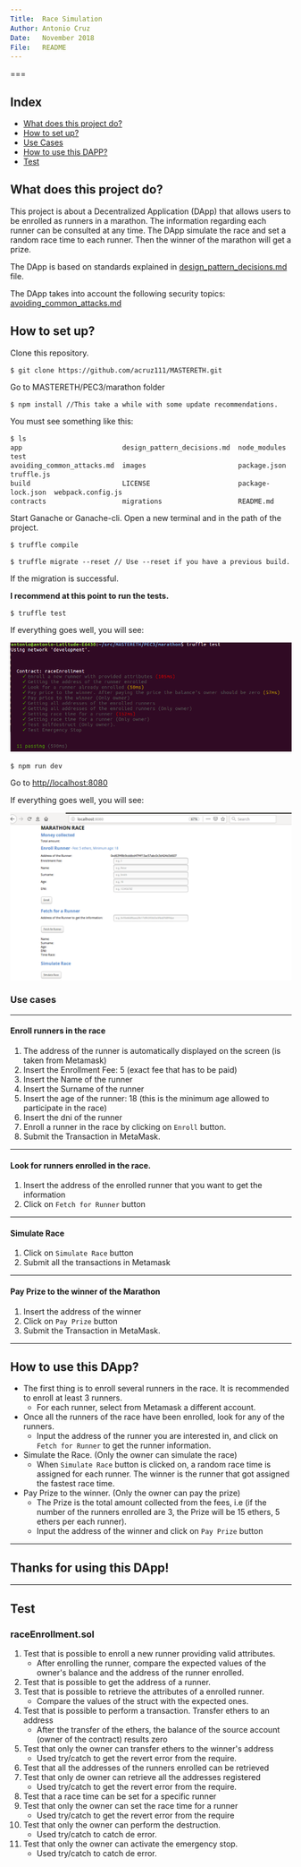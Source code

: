 ```yaml
---
Title:  Race Simulation
Author: Antonio Cruz
Date:   November 2018
File:   README
---
```

===


## Index

- [What does this project do?](#what-does-this-project-do)
- [How to set up?](#how-to-set-up)
- [Use Cases](#use-cases)
- [How to use this DAPP?](#how-to-use-this-dapp)
- [Test](#test)

## What does this project do?

This project is about a Decentralized Application (DApp) that allows users to be enrolled as runners in a marathon. The information regarding each runner can be consulted at any time. The DApp simulate the race and set a random race time to each runner. Then the winner of the marathon will get a prize.

The DApp is based on standards explained in [design_pattern_decisions.md](https://github.com/acruz111/MASTERETH/blob/master/PEC3/marathon/design_pattern_decisions.md) file.

The DApp takes into account the following security topics: [avoiding_common_attacks.md](https://github.com/acruz111/MASTERETH/blob/master/PEC3/marathon/avoiding_common_attacks.md)


## How to set up?

Clone this repository.
```
$ git clone https://github.com/acruz111/MASTERETH.git
```
Go to MASTERETH/PEC3/marathon folder
```
$ npm install //This take a while with some update recommendations.
``` 
You must see something like this:

```
$ ls
app                         design_pattern_decisions.md  node_modules       test
avoiding_common_attacks.md  images                       package.json       truffle.js
build                       LICENSE                      package-lock.json  webpack.config.js
contracts                   migrations                   README.md

```
Start Ganache or Ganache-cli. Open a new terminal and in the path of the project.

```
$ truffle compile
```

```
$ truffle migrate --reset // Use --reset if you have a previous build.
```
If the migration is successful.

**I recommend at this point to run the tests.**

```
$ truffle test
```
If everything goes well, you will see:

![Alt text](https://github.com/acruz111/MASTERETH/blob/master/PEC3/marathon/images/tests.png)

```
$ npm run dev
```

Go to [http//localhost:8080](http://localhost:8080/) 


If everything goes well, you will see:

![Alt text](https://github.com/acruz111/MASTERETH/blob/master/PEC3/marathon/images/raceimg.png)


### Use cases
---
#### Enroll runners in the race
1. The address of the runner is automatically displayed on the screen (is taken from Metamask)
2. Insert the Enrollment Fee: 5 (exact fee that has to be paid)
3. Insert the Name of the runner
4. Insert the Surname of the runner
5. Insert the age of the runner: 18 (this is the minimum age allowed to participate in the race)
6. Insert the dni of the runner
8. Enroll a runner in the race by clicking on `Enroll` button.
9. Submit the Transaction in MetaMask.
---

#### Look for runners enrolled in the race.
1. Insert the address of the enrolled runner that you want to get the information
2. Click on `Fetch for Runner` button

---

#### Simulate Race
1. Click on `Simulate Race` button
2. Submit all the transactions in Metamask

---

#### Pay Prize to the winner of the Marathon
1. Insert the address of the winner
2. Click on `Pay Prize` button
3. Submit the Transaction in MetaMask.

---

## How to use this DApp?
* The first thing is to enroll several runners in the race. It is recommended to enroll at least 3 runners.
    * For each runner, select from Metamask a different account.
* Once all the runners of the race have been enrolled, look for any of the runners.
    * Input the address of the runner you are interested in, and click on `Fetch for Runner` to get the runner information.
* Simulate the Race. (Only the owner can simulate the race)
    * When `Simulate Race` button is clicked on, a random race time is assigned for each runner. The winner is the runner that got assigned the   fastest race time.
* Pay Prize to the winner. (Only the owner can pay the prize) 
    * The Prize is the total amount collected from the fees, i.e (if the number of the runners enrolled are 3, the Prize will be 15 ethers, 5 ethers per each runner).
    * Input the address of the winner and click on `Pay Prize` button    
---

## Thanks for using this DApp!

---

## Test

### raceEnrollment.sol

1. Test that is possible to enroll a new runner providing valid attributes.
    - After enrolling the runner, compare the expected values of the owner's balance and the address of the runner enrolled.  
2. Test that is possible to get the address of a runner.
3. Test that is possible to retrieve the attributes of a enrolled runner.
    - Compare the values of the struct with the expected ones.
4. Test that is possible to perform a transaction. Transfer ethers to an address
    - After the transfer of the ethers, the balance of the source account (owner of the contract) results zero
5. Test that only the owner can transfer ethers to the winner's address
    - Used try/catch to get the revert error from the require.
6. Test that all the addresses of the runners enrolled can be retrieved
7. Test that only de owner can retrieve all the addresses registered
    - Used try/catch to get the revert error from the require.
8. Test that a race time can be set for a specific runner
9. Test that only the owner can set the race time for a runner
    - Used try/catch to get the revert error from the require
10. Test that only the owner can perform the destruction.
    - Used try/catch to catch de error.
11. Test that only the owner can activate the emergency stop.
    - Used try/catch to catch de error.
    

   

   

   

 

    
